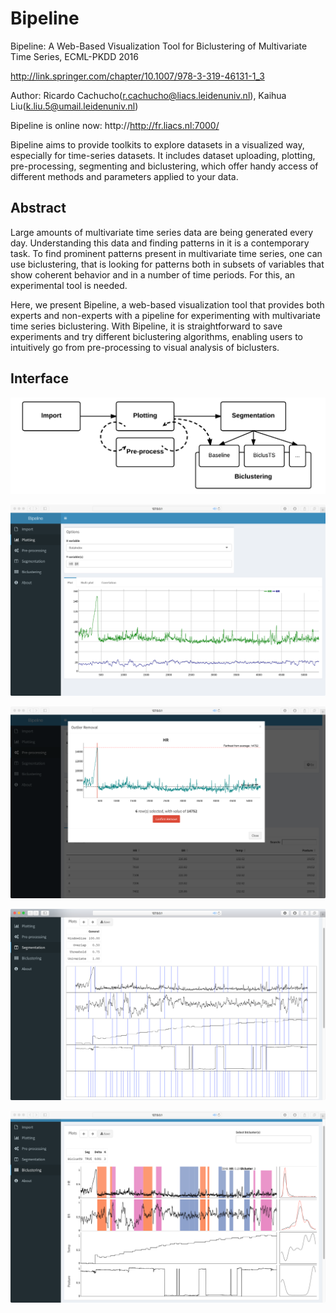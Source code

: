 # Bipeline

Bipeline: A Web-Based Visualization Tool for Biclustering of Multivariate Time Series, ECML-PKDD 2016

http://link.springer.com/chapter/10.1007/978-3-319-46131-1_3

Author: Ricardo Cachucho(r.cachucho@liacs.leidenuniv.nl), Kaihua Liu(k.liu.5@umail.leidenuniv.nl)

Bipeline is online now: http://http://fr.liacs.nl:7000/


Bipeline aims to provide toolkits to explore datasets in a visualized way, especially for time-series datasets. It includes dataset uploading, plotting, pre-processing, segmenting and biclustering, which offer handy access of different methods and parameters applied to your data.

## Abstract

Large amounts of multivariate time series data are being generated every day. Understanding this data and finding patterns in it is a contemporary task. To find prominent patterns present in multivariate time series, one can use biclustering, that is looking for patterns both in subsets of variables that show coherent behavior and in a number of time periods. For this, an experimental tool is needed.


Here, we present Bipeline, a web-based visualization tool that provides both experts and non-experts with a pipeline for experimenting with multivariate time series biclustering. With Bipeline, it is straightforward to save experiments and try different biclustering algorithms, enabling users to intuitively go from pre-processing to visual analysis of biclusters.

## Interface

![modules](https://raw.githubusercontent.com/kainliu/Bipeline/master/screenshot/modules.png)

![plotting](https://raw.githubusercontent.com/kainliu/Bipeline/master/screenshot/plotting.png)

![pre-processing](https://raw.githubusercontent.com/kainliu/Bipeline/master/screenshot/pre-processing.png)

![segmentation](https://raw.githubusercontent.com/kainliu/Bipeline/master/screenshot/segmentation.png)

![biclustering](https://raw.githubusercontent.com/kainliu/Bipeline/master/screenshot/biclustering.png)

